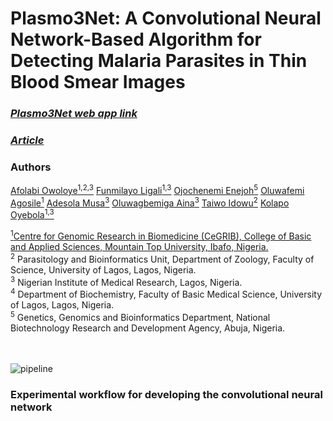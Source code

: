 # Plasmo3Net: A Convolutional Neural Network-Based Algorithm for Detecting Malaria Parasites in Thin Blood Smear Images
### *[Plasmo3Net web app link](https://plasmo3net.streamlit.app/)*<br>
### *[Article](https://www.biorxiv.org/content/10.1101/2024.12.12.628235v1.full)*
### Authors
[Afolabi Owoloye<sup>1,2,3</sup>](https://www.linkedin.com/in/afolabi-owoloye-a1b8a5b5/)
[Funmilayo Ligali<sup>1,3</sup>](https://www.linkedin.com/in/samuel-olawale-olubode-6191a81aa/)
[Ojochenemi Enejoh<sup>5</sup>](https://www.linkedin.com/in/adewale-ogunleye-09029684/)
[Oluwafemi Agosile<sup>1</sup>](https://www.linkedin.com/in/samuel-olawale-olubode-6191a81aa/)
[Adesola Musa<sup>3</sup>](https://www.linkedin.com/in/adewale-ogunleye-09029684/)
[Oluwagbemiga Aina<sup>3</sup>](https://www.linkedin.com/in/adewale-ogunleye-09029684/)
[Taiwo Idowu<sup>2</sup>](https://scholar.google.com/citations?hl=en&user=ViS6ndQAAAAJ)
[Kolapo Oyebola<sup>1,3</sup>](https://www.linkedin.com/in/kolapo-oyebola-phd-67493836/)

[<sup>1</sup>Centre for Genomic Research in Biomedicine (CeGRIB), College of Basic and Applied Sciences, Mountain Top University, Ibafo, Nigeria.</sup>](https://www.linkedin.com/company/81576850/admin/dashboard/)<br>
<sup>2</sup> Parasitology and Bioinformatics Unit, Department of Zoology, Faculty of Science, University of Lagos, Lagos, Nigeria.<br>
<sup>3</sup> Nigerian Institute of Medical Research, Lagos, Nigeria.<br>
<sup>4</sup> Department of Biochemistry, Faculty of Basic Medical Science, University of Lagos, Lagos, Nigeria.<br>
<sup>5</sup> Genetics, Genomics and Bioinformatics Department, National Biotechnology Research and Development Agency, Abuja, Nigeria.
<br>
<br>
<br>

![pipeline](https://github.com/user-attachments/assets/24f9e6f2-c89d-4bb8-8d93-d952c5285e76)
###           Experimental workflow for developing the convolutional neural network



